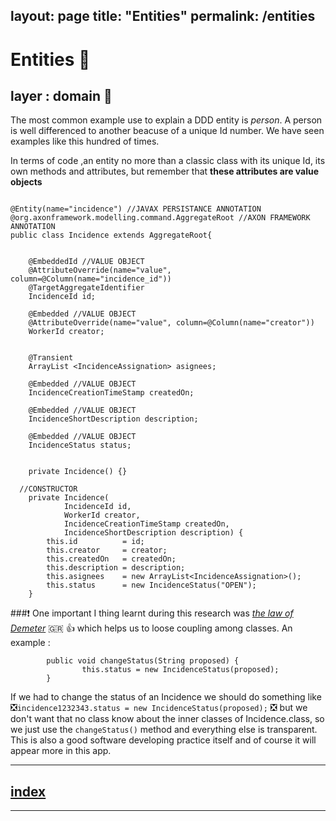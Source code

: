 layout: page
title: "Entities"
permalink: /entities
---
# Entities 👻
## layer : domain 🔴


The most common example use to explain a DDD entity is _person_. A person  is well differenced to another beacuse of a unique Id number. We have seen examples like this hundred of times.

In terms of code ,an entity no more than a classic class with its unique Id, its own methods and attributes, but remember that **these attributes are value objects** 

```

@Entity(name="incidence") //JAVAX PERSISTANCE ANNOTATION
@org.axonframework.modelling.command.AggregateRoot //AXON FRAMEWORK ANNOTATION
public class Incidence extends AggregateRoot{
	
	
	@EmbeddedId //VALUE OBJECT
	@AttributeOverride(name="value", column=@Column(name="incidence_id"))
	@TargetAggregateIdentifier
	IncidenceId id;
	
	@Embedded //VALUE OBJECT
	@AttributeOverride(name="value", column=@Column(name="creator"))
	WorkerId creator;
	
	
	@Transient
	ArrayList <IncidenceAssignation> asignees;
		
	@Embedded //VALUE OBJECT
	IncidenceCreationTimeStamp createdOn;
	
	@Embedded //VALUE OBJECT
	IncidenceShortDescription description;
	
	@Embedded //VALUE OBJECT
	IncidenceStatus status;
	

	private Incidence() {}
	
  //CONSTRUCTOR
	private Incidence(
			IncidenceId id, 
			WorkerId creator, 
			IncidenceCreationTimeStamp createdOn,
			IncidenceShortDescription description) {
		this.id          = id;
		this.creator     = creator;
		this.createdOn   = createdOn;
		this.description = description;
		this.asignees    = new ArrayList<IncidenceAssignation>();
		this.status      = new IncidenceStatus("OPEN");
	}

```


###❗ One important I thing learnt during this research was [_the law of Demeter_](https://en.wikipedia.org/wiki/Law_of_Demeter) 🇬🇷 👍 which helps us to loose coupling among classes.
An example :

```
		public void changeStatus(String proposed) {
				this.status = new IncidenceStatus(proposed);
		}

```
If we had to change the status of an Incidence we should do something like ❎`incidence1232343.status = new IncidenceStatus(proposed);` ❎  but we don't want that no class know about the inner classes of Incidence.class, so we just use the `changeStatus()` method and everything else is transparent.
This is also a good software developing practice itself and of course it will appear more in this app.



---
## [index](https://jmiquis.github.io/TFG-DDD-Theoretical/) 
---
